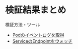 <!-- omit in toc -->
# 検証結果まとめ

検証方法・ツール

- [Podのイベントログを取得](tool-export-pod-events.md)
- [ServiceのEndpointをウォッチ](tool-watch-service-endpoints.md)
